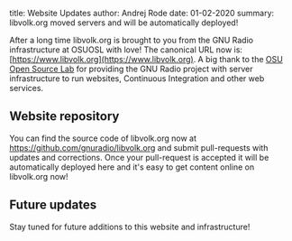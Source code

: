 title: Website Updates
author: Andrej Rode
date: 01-02-2020
summary: libvolk.org moved servers and will be automatically deployed!

After a long time libvolk.org is brought to you from the GNU Radio infrastructure at OSUOSL with love! The canonical URL now is: [https://www.libvolk.org](https://www.libvolk.org). A big thank to the [OSU Open Source Lab](https://osuosl.org) for providing the GNU Radio project with server infrastructure to run websites, Continuous Integration and other web services.

## Website repository

You can find the source code of libvolk.org now at https://github.com/gnuradio/libvolk.org and submit pull-requests with updates and corrections.
Once your pull-request is accepted it will be automatically deployed here and it's easy to get content online on libvolk.org now!

## Future updates

Stay tuned for future additions to this website and infrastructure!
